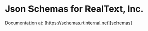 <!--TODO:This should be autogenerated optimally-->

# Json Schemas for RealText, Inc.

<!-- trunk-ignore(markdown-link-check/404) -->
Documentation at: [https://schemas.rtinternal.net][schemas]

[schemas]: https://schemas.rtinternal.net
